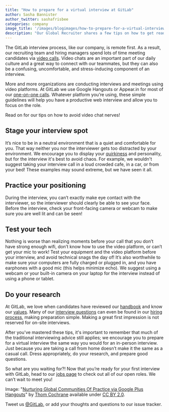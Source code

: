 ```yaml
---
title: "How to prepare for a virtual interview at GitLab"
author: Sasha Bannister
author_twitter: sashafrisbee
categories: company
image_title: '/images/blogimages/how-to-prepare-for-a-virtual-interview.jpg'
description: "Our Global Recruiter shares a few tips on how to get ready for a job interview that's *not* irl."
---
```


The GitLab interview process, like our company, is remote first. As a result, our recruiting team and hiring managers spend lots of time meeting candidates via [video calls](/handbook/communication/#video-calls). Video chats are an important part
of our daily culture and a great way to connect with our teammates, but they can also be a confusing, uncomfortable, and stress-inducing component of an interview.

<!-- more -->

More and more organizations are conducting interviews and meetings using video platforms. At GitLab we use Google Hangouts or Appear.in for most of our [one-on-one calls](/handbook/communication/#video-calls). Whatever platform you’re using, these simple guidelines will help you have a productive web interview and allow you to focus on the role.

Read on for our tips on how to avoid video chat nerves!

## Stage your interview spot

It’s nice to be in a neutral environment that is a quiet and comfortable for you. That way neither you nor the interviewer gets too distracted by your environment. We encourage you to display your [quirkiness](/handbook/values/) and personality, but for the interview it's best to avoid chaos. For example, we wouldn't suggest taking your interview call in a loud crowded cafe, in a car, or from your bed! These examples may sound extreme, but we have seen it all.

## Practice your positioning

During the interview, you can’t exactly make eye contact with the interviewer, so the interviewer should clearly be able to see your face. Before the interview, check your front-facing camera or webcam to make sure you are well
lit and can be seen!

## Test your tech

Nothing is worse than realizing moments before your call that you don’t have strong enough wifi, don’t know how to use the video platform, or can’t get your mic to work! Test your equipment and the video platform before
your interview, and avoid technical snags the day of! It’s also worthwhile to make sure your computers are fully charged or plugged in, and you have earphones with a good mic (this helps minimize echo). We suggest using a webcam or your built-in camera on your laptop for the interview instead of using a phone or tablet.

## Do your research

At GitLab, we love when candidates have reviewed our [handbook](/handbook/) and know our [values](/handbook/values/). Many of our [interview questions](/handbook/hiring/#interview-questions) can even be found in our [hiring process](/handbook/hiring/), making preparation simple. Making a great first impression is not reserved for on-site interviews.

After you've mastered these tips, it's important to remember that much of the traditional interviewing advice still applies; we encourage you to prepare for a virtual interview the same way you would for an in-person interview. Just because you are taking a call from home doesn’t make it the same as a casual call. Dress appropriately, do your research, and prepare good questions.

 So what are you waiting for?! Now that you’re ready for your first interview with GitLab, head to our [jobs page](/jobs/) to check out all of our open roles. We can’t wait to meet you!

Image: "[Nurturing Global Communities Of Practice via Google Plus Hangouts](https://www.flickr.com/photos/thomcochrane/6816952248/in/photolist-booEps-eAd9dF-nFi1Nk-ePjC2R-irZLco-p9T8i9-hJw5BS-hJwJZv-ajfAp4-ePjM8X-mbFtpp-ePw3fy-hJvBEe-ceF17u-HHywQL-ePw19o-kYkwKf-dqEjfQ-pESWes-kYkxBf-ePw9h3-cfW6eb-HLxMw2-HHyDaj-fA43ft-dUYEGc-hVp7qj-hHfkXj-rtZnmw-nDvJzr-a8ygpG-krfaXi-edHRac-a8ygq1-aaUbmS-krfbbV-hJvB7k-dyxQZQ-a8ygqA-aaUbis-eHuQJe-h7U3mF-f29C1c-dXS8Cy-ePw58L-hVpb6J-oS8XNJ-nzD7xn-oS9qPV-hVp92f)" by [Thom Cochrane](https://www.flickr.com/photos/thomcochrane/) available under [CC BY 2.0](https://creativecommons.org/licenses/by/2.0/legalcode).

Tweet us [@GitLab](https://twitter.com/gitlab), or add your thoughts and questions to our issue tracker.
